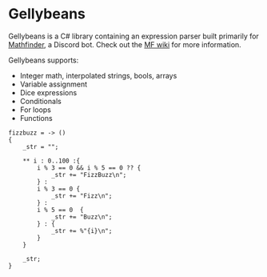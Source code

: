 # Gellybeans

Gellybeans is a C# library containing an expression parser built primarily for [Mathfinder](https://github.com/Gellybean/MathfinderBot), a Discord bot. Check out the [MF wiki](https://github.com/Gellybean/MathfinderBot/wiki) for more information.

Gellybeans supports:
- Integer math, interpolated strings, bools, arrays
- Variable assignment
- Dice expressions
- Conditionals
- For loops
- Functions

```
fizzbuzz = -> ()
{
	_str = "";
	
	** i : 0..100 :{
		i % 3 == 0 && i % 5 == 0 ?? {
			_str += "FizzBuzz\n";
		} :	
		i % 3 == 0 {
			_str += "Fizz\n";
		} :		
		i % 5 == 0  {
			_str += "Buzz\n";
		} :	{
			_str += %"{i}\n";
		}				
	}
	
	_str;
}
```
